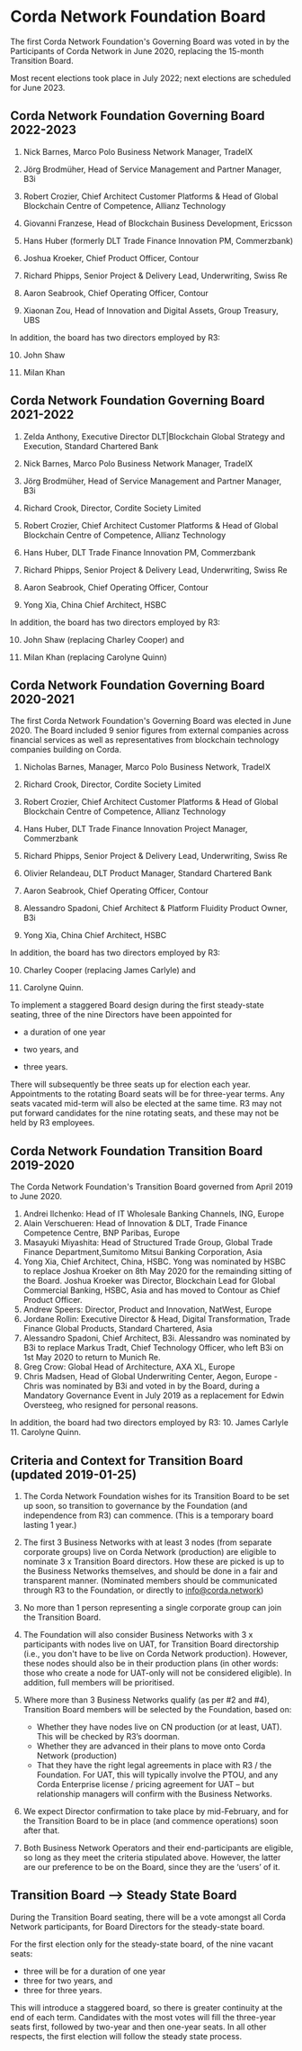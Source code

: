 # Corda Network Foundation Board

The first Corda Network Foundation's Governing Board was voted in by the Participants of Corda Network in June 2020, replacing the 15-month Transition Board. 

Most recent elections took place in July 2022; next elections are scheduled for June 2023.

## Corda Network Foundation Governing Board 2022-2023

1. Nick Barnes, Marco Polo Business Network Manager, TradeIX

2. Jörg Brodmüher, Head of Service Management and Partner Manager, B3i

3. Robert Crozier, Chief Architect Customer Platforms & Head of Global Blockchain Centre of Competence, Allianz Technology

4. Giovanni Franzese, Head of Blockchain Business Development, Ericsson

5. Hans Huber (formerly DLT Trade Finance Innovation PM, Commerzbank)

6. Joshua Kroeker, Chief Product Officer, Contour

7. Richard Phipps, Senior Project & Delivery Lead, Underwriting, Swiss Re

8. Aaron Seabrook, Chief Operating Officer, Contour

9. Xiaonan Zou, Head of Innovation and Digital Assets, Group Treasury, UBS


In addition, the board has two directors employed by R3: 

10. John Shaw

11. Milan Khan



## Corda Network Foundation Governing Board 2021-2022

1. Zelda Anthony, Executive Director DLT|Blockchain Global Strategy and Execution, Standard Chartered Bank

2. Nick Barnes, Marco Polo Business Network Manager, TradeIX

3. Jörg Brodmüher, Head of Service Management and Partner Manager, B3i

4. Richard Crook, Director, Cordite Society Limited

5. Robert Crozier, Chief Architect Customer Platforms & Head of Global Blockchain Centre of Competence, Allianz Technology

6. Hans Huber, DLT Trade Finance Innovation PM, Commerzbank

7. Richard Phipps, Senior Project & Delivery Lead, Underwriting, Swiss Re

8. Aaron Seabrook, Chief Operating Officer, Contour

9. Yong Xia, China Chief Architect, HSBC


In addition, the board has two directors employed by R3: 

10. John Shaw (replacing Charley Cooper) and

11. Milan Khan (replacing Carolyne Quinn)



## Corda Network Foundation Governing Board 2020-2021

The first Corda Network Foundation's Governing Board was elected in June 2020. The Board included 9 senior figures from external companies across financial services as well as representatives from blockchain technology companies building on Corda. 

1. Nicholas Barnes, Manager, Marco Polo Business Network, TradeIX

2. Richard Crook, Director, Cordite Society Limited 

3. Robert Crozier, Chief Architect Customer Platforms & Head of Global Blockchain Centre of Competence, Allianz Technology

4. Hans Huber, DLT Trade Finance Innovation Project Manager, Commerzbank

5. Richard Phipps, Senior Project & Delivery Lead, Underwriting, Swiss Re

6. Olivier Relandeau, DLT Product Manager, Standard Chartered Bank 

7. Aaron Seabrook, Chief Operating Officer, Contour

8. Alessandro Spadoni, Chief Architect & Platform Fluidity Product Owner, B3i

9. Yong Xia, China Chief Architect, HSBC


In addition, the board has two directors employed by R3: 

10. Charley Cooper (replacing James Carlyle) and

11. Carolyne Quinn.

To implement a staggered Board design during the first steady-state seating, three of the nine Directors have been appointed for

- a duration of one year

- two years, and

- three years.

There will subsequently be three seats up for election each year. Appointments to the rotating Board seats will be for three-year terms. Any seats vacated mid-term will also be elected at the same time. R3 may not put forward candidates for the nine rotating seats, and these may not be held by R3 employees.



## Corda Network Foundation Transition Board 2019-2020

The Corda Network Foundation's Transition Board governed from April 2019 to June 2020. 

1. Andrei Ilchenko: Head of IT Wholesale Banking Channels, ING, Europe
2. Alain Verschueren: Head of Innovation & DLT, Trade Finance Competence Centre, BNP Paribas, Europe
3. Masayuki Miyashita: Head of Structured Trade Group, Global Trade Finance Department,Sumitomo Mitsui Banking Corporation, Asia
4. Yong Xia, Chief Architect, China, HSBC. Yong was nominated by HSBC to replace Joshua Kroeker on 8th May 2020 for the remainding sitting of the Board. Joshua Kroeker was Director, Blockchain Lead for Global Commercial Banking, HSBC, Asia and has moved to Contour as Chief Product Officer.
5. Andrew Speers: Director, Product and Innovation, NatWest, Europe
6. Jordane Rollin: Executive Director & Head, Digital Transformation, Trade Finance Global Products, Standard Chartered, Asia
7. Alessandro Spadoni, Chief Architect, B3i. Alessandro was nominated by B3i to replace Markus Tradt, Chief Technology Officer, who left B3i on 1st May 2020 to return to Munich Re.
8. Greg Crow: Global Head of Architecture, AXA XL, Europe
9. Chris Madsen, Head of Global Underwriting Center, Aegon, Europe - Chris was nominated by B3i and voted in by the Board, during a Mandatory Governance Event in July 2019 as a replacement for Edwin Oversteeg, who resigned for personal reasons. 

In addition, the board had two directors employed by R3: 
10. James Carlyle
11. Carolyne Quinn.


## Criteria and Context for Transition Board (updated 2019-01-25)

1. The Corda Network Foundation wishes for its Transition Board to be set up soon, so transition to governance by the Foundation (and independence from R3) can commence. (This is a temporary board lasting 1 year.) 

2. The first 3 Business Networks with at least 3 nodes (from separate corporate groups) live on Corda Network (production) are eligible to nominate 3 x Transition Board directors.  How these are picked is up to the Business Networks themselves, and should be done in a fair and transparent manner. (Nominated members should be communicated through R3 to the Foundation, or directly to info@corda.network) 

3. No more than 1 person representing a single corporate group can join the Transition Board.

4. The Foundation will also consider Business Networks with 3 x participants with nodes live on UAT, for Transition Board directorship (i.e., you don't have to be live on Corda Network production). However, these nodes should also be in their production plans (in other words: those who create a node for UAT-only will not be considered eligible). In addition, full members will be prioritised. 

5. Where more than 3 Business Networks qualify (as per #2 and #4), Transition Board members will be selected by the Foundation, based on:
    * Whether they have nodes live on CN production (or at least, UAT). This will be checked by R3’s doorman.
    * Whether they are advanced in their plans to move onto Corda Network (production)
    * That they have the right legal agreements in place with R3 / the Foundation. For UAT, this will typically involve the PTOU, and any Corda Enterprise license / pricing agreement for UAT – but relationship managers will confirm with the Business Networks.

6. We expect Director confirmation to take place by mid-February, and for the Transition Board to be in place (and commence operations) soon after that.

7. Both Business Network Operators and their end-participants are eligible, so long as they meet the criteria stipulated above. However, the latter are our preference to be on the Board, since they are the ‘users’ of it.

## Transition Board --> Steady State Board

During the Transition Board seating, there will be a vote amongst all Corda Network participants, for Board Directors for the steady-state board.

For the first election only for the steady-state board, of the nine vacant seats:
* three will be for a duration of one year
* three for two years, and 
* three for three years. 

This will introduce a staggered board, so there is greater continuity at the end of each term. Candidates with the most 
votes will fill the three-year seats first, followed by two-year and then one-year seats. In all other respects, the 
first election will follow the steady state process.
